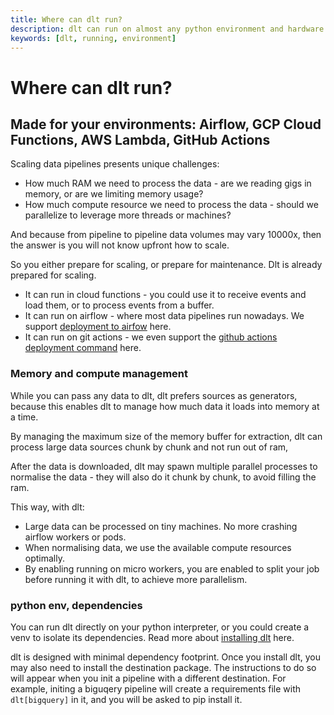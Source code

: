 ```yaml
---
title: Where can dlt run?
description: dlt can run on almost any python environment and hardware
keywords: [dlt, running, environment]
---
```


# Where can dlt run?

## Made for your environments: Airflow, GCP Cloud Functions, AWS Lambda, GitHub Actions

Scaling data pipelines presents unique challenges:
- How much RAM we need to process the data - are we reading gigs in memory, or are we limiting memory usage?
- How much compute resource we need to process the data - should we parallelize to leverage more threads or machines?

And because from pipeline to pipeline data volumes may vary 10000x, then the answer is you will not know upfront how to scale.

So you either prepare for scaling, or prepare for maintenance. Dlt is already prepared for scaling.
- It can run in cloud functions - you could use it to receive events and load them, or to process events from a buffer.
- It can run on airflow - where most data pipelines run nowadays. We support [deployment to airfow](/docs/reference/command-line-interface#github-action) here.
- It can run on git actions - we even support the [github actions deployment command](/docs/reference/command-line-interface#github-action) here.

### Memory and compute management

While you can pass any data to dlt, dlt prefers sources as generators, because this enables dlt to manage how much data it loads into memory at a time.

By managing the maximum size of the memory buffer for extraction, dlt can process large data sources chunk by chunk and not run out of ram,

After the data is downloaded, dlt may spawn multiple parallel processes to normalise the data - they will also do it chunk by chunk, to avoid filling the ram.

This way, with dlt:
- Large data can be processed on tiny machines. No more crashing airflow workers or pods.
- When normalising data, we use the available compute resources optimally.
- By enabling running on micro workers, you are enabled to split your job before running it with dlt, to achieve more parallelism.


### python env, dependencies

You can run dlt directly on your python interpreter, or you could create a venv to isolate its dependencies.
Read more about [installing dlt](/docs/reference/installation.mdx) here.

dlt is designed with minimal dependency footprint. Once you install dlt, you may also need to install the destination package.
The instructions to do so will appear when you init a pipeline with a different destination.
For example, initing a biguqery pipeline will create a requirements file with `dlt[bigquery]` in it, and you will be asked to pip install it.

